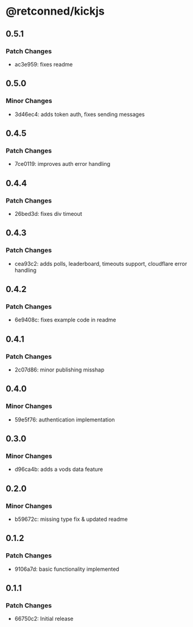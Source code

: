 # @retconned/kickjs

## 0.5.1

### Patch Changes

- ac3e959: fixes readme

## 0.5.0

### Minor Changes

- 3d46ec4: adds token auth, fixes sending messages

## 0.4.5

### Patch Changes

- 7ce0119: improves auth error handling

## 0.4.4

### Patch Changes

- 26bed3d: fixes div timeout

## 0.4.3

### Patch Changes

- cea93c2: adds polls, leaderboard, timeouts support, cloudflare error handling

## 0.4.2

### Patch Changes

- 6e9408c: fixes example code in readme

## 0.4.1

### Patch Changes

- 2c07d86: minor publishing misshap

## 0.4.0

### Minor Changes

- 59e5f76: authentication implementation

## 0.3.0

### Minor Changes

- d96ca4b: adds a vods data feature

## 0.2.0

### Minor Changes

- b59672c: missing type fix & updated readme

## 0.1.2

### Patch Changes

- 9106a7d: basic functionality implemented

## 0.1.1

### Patch Changes

- 66750c2: Initial release
